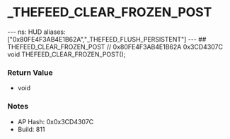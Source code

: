 # _THEFEED_CLEAR_FROZEN_POST

--- ns: HUD aliases: ["0x80FE4F3AB4E1B62A","_THEFEED_FLUSH_PERSISTENT"] --- ## THEFEED_CLEAR_FROZEN_POST  // 0x80FE4F3AB4E1B62A 0x3CD4307C void THEFEED_CLEAR_FROZEN_POST();

### Return Value
* void

### Notes
* AP Hash: 0x0x3CD4307C
* Build: 811

